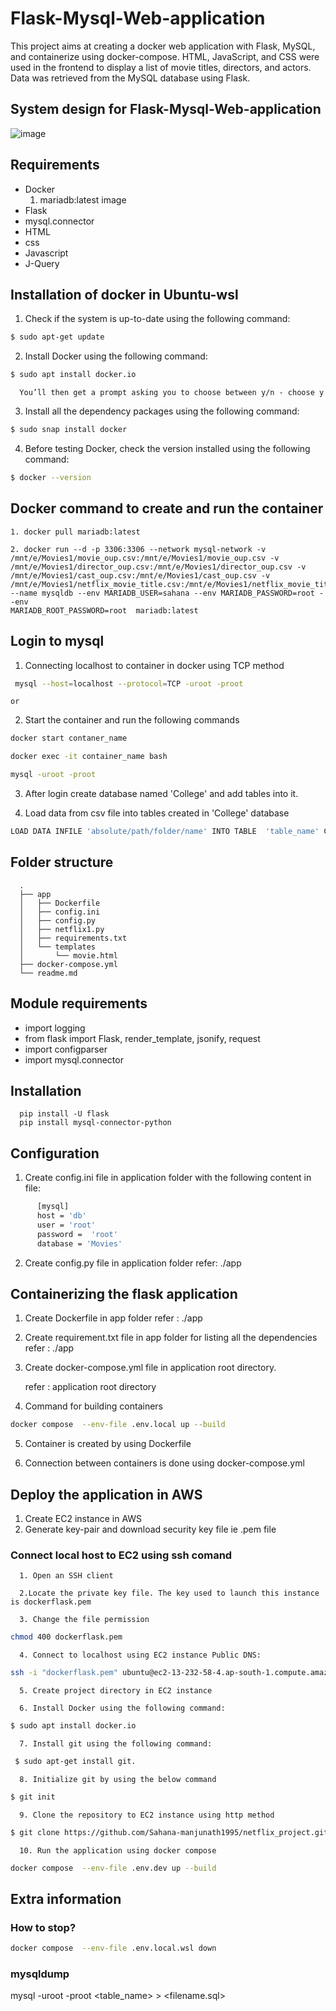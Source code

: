 # Flask-Mysql-Web-application
This project aims at creating a docker web application with Flask, MySQL, and containerize using docker-compose. HTML, JavaScript, and CSS were used in the frontend to display a list of movie titles, directors, and actors. Data was retrieved from the MySQL database using Flask. 

## System design for Flask-Mysql-Web-application
![image](https://user-images.githubusercontent.com/115713117/223181875-0e16d560-8949-4955-92a4-898cb7b9d6e1.png)

## Requirements

   - Docker
      1. mariadb:latest image
   - Flask
   - mysql.connector
   - HTML
   - css
   - Javascript
   - J-Query
   

## Installation of docker in Ubuntu-wsl

   1. Check if the system is up-to-date using the following command:
```bash
$ sudo apt-get update
```

   2. Install Docker using the following command:
```bash
$ sudo apt install docker.io
```

      You’ll then get a prompt asking you to choose between y/n - choose y

   3. Install all the dependency packages using the following command:
```bash
$ sudo snap install docker
```

   4. Before testing Docker, check the version installed using the following command:
```bash
$ docker --version
```


## Docker command to create and run the container

    1. docker pull mariadb:latest

    2. docker run --d -p 3306:3306 --network mysql-network -v /mnt/e/Movies1/movie_oup.csv:/mnt/e/Movies1/movie_oup.csv -v
    /mnt/e/Movies1/director_oup.csv:/mnt/e/Movies1/director_oup.csv -v /mnt/e/Movies1/cast_oup.csv:/mnt/e/Movies1/cast_oup.csv -v
    /mnt/e/Movies1/netflix_movie_title.csv:/mnt/e/Movies1/netflix_movie_title.csv --name mysqldb --env MARIADB_USER=sahana --env MARIADB_PASSWORD=root --env
    MARIADB_ROOT_PASSWORD=root  mariadb:latest



## Login to mysql

  1. Connecting localhost to container in docker using TCP method
```bash
 mysql --host=localhost --protocol=TCP -uroot -proot
```
    or

  2. Start the container and run the following commands
```bash
docker start contaner_name
```
```bash
docker exec -it container_name bash
```
```bash
mysql -uroot -proot
```

  3. After login create database named 'College' and add tables into it.

  4. Load data from csv file into tables created in 'College' database
```bash
LOAD DATA INFILE 'absolute/path/folder/name' INTO TABLE  'table_name' CHARACTER SET utf8 FIELDS TERMINATED BY ',' ENCLOSED BY '"' ESCAPED BY '"' LINES TERMINATED BY '\r\n' IGNORE 1 LINES;
```
  
## Folder structure

      .
      ├── app
      │   ├── Dockerfile      
      │   ├── config.ini      
      │   ├── config.py       
      │   ├── netflix1.py     
      │   ├── requirements.txt
      │   └── templates
      │       └── movie.html
      ├── docker-compose.yml
      └── readme.md
      

## Module requirements
  
  - import logging
  - from flask import Flask, render_template, jsonify, request
  - import configparser
  - import mysql.connector

## Installation

      pip install -U flask
      pip install mysql-connector-python
  
## Configuration
   1. Create config.ini file in application folder with the following content in file:
```bash
      [mysql]
      host = 'db'
      user = 'root'
      password =  'root'
      database = 'Movies'
 ```

  2. Create config.py file in  application folder
     refer: ./app
     
## Containerizing the flask application

  1. Create Dockerfile in app folder
      refer : ./app


  2. Create requirement.txt file in app folder for listing all the dependencies
      refer : ./app
      
  3. Create docker-compose.yml file in application root directory.

      refer : application root directory
      
  4. Command for building containers
  ```bash
  docker compose  --env-file .env.local up --build
  ```

  5. Container is created by using Dockerfile

  6. Connection between containers is done using docker-compose.yml
  
## Deploy the application in AWS

   1. Create EC2 instance in AWS
   2. Generate key-pair and download security key file ie .pem file
    
   ### Connect local host to EC2 using ssh comand
   
      1. Open an SSH client
      
      2.Locate the private key file. The key used to launch this instance is dockerflask.pem
      
      3. Change the file permission
   ```bash
   chmod 400 dockerflask.pem
   ```
   
      4. Connect to localhost using EC2 instance Public DNS:
 
  
  ```bash
  ssh -i "dockerflask.pem" ubuntu@ec2-13-232-58-4.ap-south-1.compute.amazonaws.com
  ```
      5. Create project directory in EC2 instance
   
      6. Install Docker using the following command:
  ```bash
  $ sudo apt install docker.io
  ``` 
      7. Install git using the following command:
  ```bash
   $ sudo apt-get install git.
  ```
  
      8. Initialize git by using the below command
  ```bash
  $ git init
  ```

      9. Clone the repository to EC2 instance using http method
  ```bash
  $ git clone https://github.com/Sahana-manjunath1995/netflix_project.git
  ```
   
      10. Run the application using docker compose
  ```bash
  docker compose  --env-file .env.dev up --build
  ```
   
## Extra information
### How to stop?
```bash
docker compose  --env-file .env.local.wsl down
```

### mysqldump
mysql -uroot -proot <table_name> > <filename.sql>
